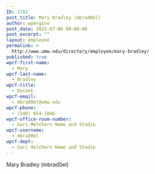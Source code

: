```yaml
---
ID: 1782
post_title: Mary Bradley (mbrad0el)
author: wpengine
post_date: 2015-07-06 08:00:00
post_excerpt: ""
layout: employee
permalink: >
  http://www.umw.edu/directory/employee/mary-bradley/
published: true
wpcf-first-name:
  - Mary
wpcf-last-name:
  - Bradley
wpcf-title:
  - Docent
wpcf-email:
  - mbrad0el@umw.edu
wpcf-phone:
  - (540) 654-1846
wpcf-office-room-number:
  - Gari Melchers Home and Studio
wpcf-username:
  - mbrad0el
wpcf-dept:
  - Gari Melchers Home and Studio
---
```

Mary Bradley (mbrad0el)